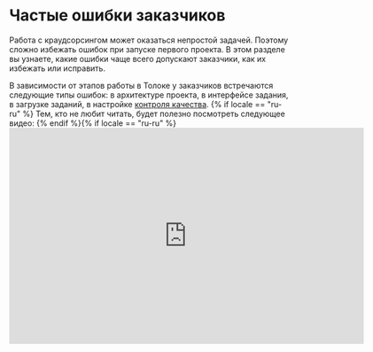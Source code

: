 # Частые ошибки заказчиков

Работа с краудсорсингом может оказаться непростой задачей. Поэтому сложно избежать ошибок при запуске первого проекта. В этом разделе вы узнаете, какие ошибки чаще всего допускают заказчики, как их избежать или исправить.

В зависимости от этапов работы в Толоке у заказчиков встречаются следующие типы ошибок: в архитектуре проекта, в интерфейсе задания, в загрузке заданий, в настройке [контроля качества](../../glossary.md#quality-control-ru).
 {% if locale == "ru-ru" %}
Тем, кто не любит читать, будет полезно посмотреть следующее видео:
{% endif %}{% if locale == "ru-ru" %}<iframe width="640" height="390" src="https://www.youtube.com/embed/F-SJwLw-zLk?utm_source=support&utm_medium=online&utm_compaign=help&utm_content=requesters&?rel=0" frameborder="0"/>{% endif %}{% if locale == "ru-ru" %}
{% include [quickstart-toloka-blog](../_includes/quickstart/id-quickstart/toloka-blog.md) %}

{% endif %}

## Ошибки в архитектуре проекта {#mistakes-architecture}

- Отсутствие декомпозиции: заказчик создает большую задачу без разделения на проекты и требует от исполнителя готовых выводов.
- У проекта длинная и сложная инструкция.
- Высокий порог входа: в начале проекта строится сложное [обучение](../../glossary.md#training-pool-ru) и строгий отбор исполнителей.

#### Способы решения

#### Декомпозируйте задания

- Вертикальная декомпозиция: разделите задачу на несколько проектов.
- Горизонтальная декомпозиция: применяйте [отложенную приемку](../../glossary.md#left-off-acceptance-ru) с проверкой другими исполнителями.
- Для большей эффективности комбинируйте оба метода.

    Пример: в первом проекте исполнители определяют класс объектов на изображении, во втором — выделяют области с этими объектами. Правильность их ответов проверяют другие исполнители.

    [Подробнее](solution-architecture.md) о декомпозиции.


#### Поработайте над инструкцией

- Подготовьте простую и короткую инструкцию для исполнителей — не длиннее страницы А4.
- Предложите исполнителям выполнить простую задачу. Не ждите готовых выводов.

    Плохой пример: «Соответствует ли это изображение инструкции?»

    Хороший пример: «Есть ли на этом изображении люди?»


[Подробнее](instruction.md) о том, как написать хорошую инструкцию.


## Ошибки в интерфейсе задания {#interface-mistakes}

- Задание не работает: не нажимаются кнопки, не отображаются картинки.
- Неудобный интерфейс: слишком много вопросов или ненужных элементов, пустые места, неочевидное оформление заданий, инструкция внутри интерфейса.
- Действия исполнителя не проверяются: исполнитель может отправить на проверку некорректно заполненные или пустые поля выходных данных, в заданиях с медиаконтентом может отправить ответ, не включая видео или аудио.

#### Способы решения

#### Проверьте задания перед запуском проекта

- Создайте задания в [Песочнице](../../glossary.md#sandbox-ru) и попробуйте выполнить их самостоятельно.
- Запустите проект для ограниченной аудитории исполнителей и проведите анализ обратной связи.

#### Постройте удобный интерфейс

{% note info %}

Попробуйте создать интерфейс с помощью [Конструктора шаблонов]({{ tb-quickstart }}).

{% endnote %}


- Используйте готовые шаблоны проектов.
- Создавайте задания с простым интерфейсом и рационально используйте пространство. Уберите необязательные и дублирующие элементы.
- Добавляйте [горячие клавиши](t-components/image-annotation.md#hotkeys). Например, горячие клавиши можно назначить для запуска или остановки видео.
- Если вы запускаете задания, которые понадобится выполнять в мобильных приложениях, адаптируйте интерфейс.
    [Подробнее](mobile.md) о том, как адаптировать задания для мобильных устройств.


#### Настройте проверку действий исполнителя и формата данных

- Чтобы проверять действия исполнителя, используйте [валидацию](incoming.md#manual-setting). Например, убедитесь, что исполнитель запустил проигрывание медиаконтента или воспроизвел его полностью.
- С помощью регулярных выражений убедитесь, что выходные данные имеют нужный формат. Например, проверьте формат ссылки или номера телефона.
- Сведите к минимуму взаимодействие исполнителя с внешними ресурсами.

    {% note warning %}

    Есть [ограничения](unwanted.md) на задания с переходом на внешние сайты.

    {% endnote %}

    Если вы используете ссылки на внешние ресурсы, убедитесь, что исполнитель перешел по ним.


## Ошибки в загрузке заданий {#loading-tasks-mistakes}

- Неправильный формат, кодировка или структура [файла с заданиями](../../glossary.md#tsv-file-definition-ru).
- Слишком много заданий на странице, что снижает качество работы исполнителей.
- Некорректное распределение [контрольных заданий](../../glossary.md#control-task-ru).

#### Способы решения

- Используйте правильный формат [файла](../../glossary.md#tsv-file-definition-ru).
- Применяйте готовые шаблоны файлов. Их вы можете найти на странице пула.
- Размещайте задания таким образом, чтобы выполнение одной страницы заданий занимало не более 5 минут, а лучше 1-2 минуты. Как правило, на одной странице можно размещать 20-40 простых заданий, 5-10 заданий средней сложности или 1-2 сложных задания.
- Используйте [«умное смешивание»](../../glossary.md#smart-mixing-ru). Алгоритм сам распределит основные, обучающие и контрольные задания на странице.
- Проверьте задания в предпросмотре пула. Убедитесь, что они верно отображаются и выполнение одной страницы заданий не занимает много времени.


## Ошибки в настройке контроля качества {#quality-control-mistakes}

- Нет фильтров по исполнителям — задания доступны даже тем, кто не может их выполнить.
- [Правила контроля качества](../../glossary.md#quality-control-rules-ru) не использованы или настроены неправильно.

#### Способы решения

#### Отберите исполнителей

С помощью [фильтров](../../glossary.md#filtering-ru) можно отсеять тех исполнителей, которым не подходят ваши задания.

- Используйте таргетинги по языку и региону — в Толоке есть исполнители из разных стран.
- Отбирайте исполнителей по данным профиля, техническим характеристикам их устройств или навыкам.

[Подробнее](filters.md) о фильтрах.

#### Установите правила контроля качества

- Учитывайте, какой тип приемки будет использоваться:
    Для заданий с автоприемкой лучшими правилами контроля качества являются капча, контрольные задания, мнение большинства, быстрые ответы, повторное выполнение заданий после блокировки исполнителя.

    Для заданий с отложенной приемкой: быстрые ответы, результаты проверки.

    [Подробнее](control.md) о правилах контроля качества.

- Выбирайте и комбинируйте правила в зависимости от содержания вашего проекта. Примеры выбора правил приведены в [туториалах для популярных задач](usecases.md).
- Указывайте причину [бана](../../glossary.md#banned-worker-ru) (она видна только вам) и причину отклонения заданий (ее увидят исполнители).

#### Настройте правила контроля качества

- Избегайте выбора взаимоисключающих настроек.

    Например, в пуле установлено перекрытие 3, а в правиле контроля качества **Мнение большинства** указано, что считать большинством нужно 5 ответов на задание. Тогда при перекрытии равном 3, не наберется количество ответов, необходимое для расчета мнения большинства.

- Проверьте, будет ли правило работать так, как вы задумали. Для этого запустите небольшой пул с примером данных или потренируйтесь в [Песочнице](../../glossary.md#sandbox-ru).
- Примеры настройки можно посмотреть на страницах из [списка](control.md) правил контроля качества.


## Примеры ошибок {#examples-of-errors}

#### Новые исполнители не приходят в проект

#### Причина ошибки
В проекте открыт пул, для доступа к которому необходимо пройти [обучение](train.md), при этом само обучение закрыто.

#### Способы решения

- Если вы остановили обучение специально или открываете его с перерывами, так как не нуждаетесь в большом потоке исполнителей, то всё в порядке.
- Когда разметка на проекте остановлена и вы больше не отбираете исполнителей для [экзаменационного пула](../../glossary.md#exam-ru), который остался открытым, просто закройте его.
- Если вы не нуждаетесь в регулярной разметке и не хотите, чтобы исполнители проходили обучение зря, закройте пул, с которым связано обучение.
- В случае если вы не планировали закрывать обучение или не знали, что обучение должно быть открыто, внесите нужные изменения в настройки проекта.

#### Исполнители уходят из проекта

#### Причины ошибки

- Задания не соответствуют [требованиям](unwanted.md), поэтому исполнители отказываются их выполнять.

- Задания слишком сложные.
- Инструкция сложная и запутанная.
- Задания не отображаются или отображаются неверно.

#### Способы решения

- Перечитайте [Соглашение с заказчиком]({{ customeragreement }}), чтобы убедиться, что ваш проект соответствует требованиям.
- Декомпозируйте задание.
- Перепишите инструкцию, чтобы она стала проще и понятнее.
- Попробуйте выполнить своё задание в предпросмотре пула, а лучше — в Песочнице. Убедитесь, что все работает правильно.

 {% if locale == "ru-ru" %}
О работе на всех этапах краудсорсинга смотрите в следующем видео:
{% endif %}{% if locale == "ru-ru" %}<iframe width="640" height="390" src="https://www.youtube.com/embed/YxpFLKXZ1dM?utm_source=support&utm_medium=online&utm_compaign=help&utm_content=requesters&?rel=0" frameborder="0"/>{% endif %}
Также смотрите:

- [Подробный видео-курс для заказчиков]({{ videocourse-about-decomposition }}). Полезен тем, кто хочет эффективно использовать Толоку для создания проектов, а также тем, кто хочет стать партнером Толоки.
- [Блог Толоки]({{ toloka-blog-index }}). В блоге публикуем обучающие статьи и оповещаем о новых возможностях платформы.

{% include [contact-support](../_includes/contact-support-help.md) %}